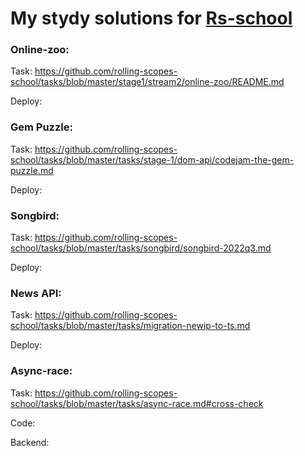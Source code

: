 # My stydy solutions for [Rs-school](https://rs.school/js/)

### Online-zoo:

Task: https://github.com/rolling-scopes-school/tasks/blob/master/stage1/stream2/online-zoo/README.md

Deploy: 

### Gem Puzzle:

Task: https://github.com/rolling-scopes-school/tasks/blob/master/tasks/stage-1/dom-api/codejam-the-gem-puzzle.md

Deploy: 

### Songbird:

Task: https://github.com/rolling-scopes-school/tasks/blob/master/tasks/songbird/songbird-2022q3.md

Deploy: 

### News API:

Task: https://github.com/rolling-scopes-school/tasks/blob/master/tasks/migration-newip-to-ts.md

Deploy: 

### Async-race:

Task: https://github.com/rolling-scopes-school/tasks/blob/master/tasks/async-race.md#cross-check

Code: 

Backend:


